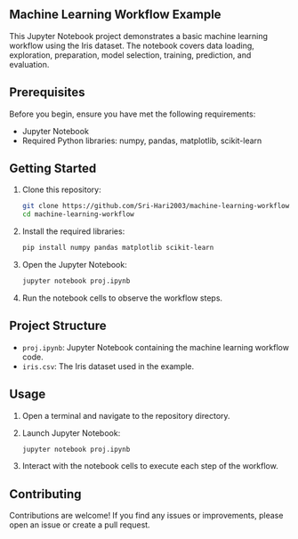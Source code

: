 ## Machine Learning Workflow Example

This Jupyter Notebook project demonstrates a basic machine learning workflow using the Iris dataset. The notebook covers data loading, exploration, preparation, model selection, training, prediction, and evaluation.

## Prerequisites

Before you begin, ensure you have met the following requirements:

- Jupyter Notebook
- Required Python libraries: numpy, pandas, matplotlib, scikit-learn

## Getting Started

1. Clone this repository:

   ```bash
   git clone https://github.com/Sri-Hari2003/machine-learning-workflow.git
   cd machine-learning-workflow
   ```

2. Install the required libraries:

   ```bash
   pip install numpy pandas matplotlib scikit-learn
   ```

3. Open the Jupyter Notebook:

   ```bash
   jupyter notebook proj.ipynb
   ```

4. Run the notebook cells to observe the workflow steps.

## Project Structure

- `proj.ipynb`: Jupyter Notebook containing the machine learning workflow code.
- `iris.csv`: The Iris dataset used in the example.

## Usage

1. Open a terminal and navigate to the repository directory.

2. Launch Jupyter Notebook:

   ```bash
   jupyter notebook proj.ipynb
   ```

3. Interact with the notebook cells to execute each step of the workflow.

## Contributing

Contributions are welcome! If you find any issues or improvements, please open an issue or create a pull request.

